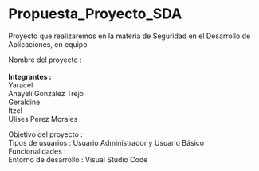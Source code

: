 # Propuesta_Proyecto_SDA
Proyecto que realizaremos en la materia de Seguridad en el Desarrollo de Aplicaciones, en equipo

Nombre del proyecto   : 
<br><br>
<strong>Integrantes           : </strong><br> Yaracel <br>
                         Anayeli Gonzalez Trejo<br>
                         Geraldine<br>
                         Itzel<br>
                         Ulises Perez Morales<br>

Objetivo del proyecto :
<br>
Tipos de usuarios     : Usuario Administrador y Usuario Básico 
<br>
Funcionalidades       : 
<br>
Entorno de desarrollo : Visual Studio Code
